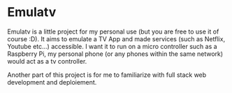 # Emulatv 

Emulatv is a little project for my personal use (but you are free to use it of course :D). It aims to emulate a TV App and made services (such as Netflix, Youtube etc...) accessible. 
I want it to run on a micro controller such as a Raspberry Pi, my personal phone (or any phones within the same network) would act as a tv controller. 

Another part of this project is for me to familiarize with full stack web development and deploiement. 
